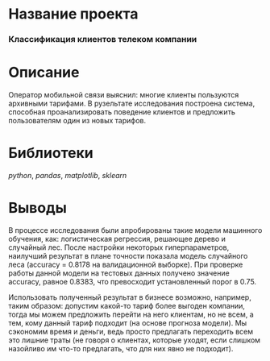# Название проекта

### Классификация клиентов телеком компании

# Описание

Оператор мобильной связи выяснил: многие клиенты пользуются архивными тарифами. 
В рузельтате исследования построена система, способная проанализировать поведение клиентов и предложить пользователям один из новых тарифов.

# Библиотеки

_python_, _pandas_, _matplotlib_, _sklearn_

# Выводы

В процессе исследования были апробированы такие модели машинного обучения, как: логистическая регрессия, решающее дерево и случайный лес. 
После настройки некоторых гиперпараметров, наилучший результат в плане точности показала модель случайного леса (accuracy = 0.8178 на валидационной выборке). 
При проверке работы данной модели на тестовых данных получено значение accuracy, равное 0.8383, что превосходит установленный порог в 0.75.

Использовать полученный результат в бизнесе возможно, например, таким образом: допустим какой-то тариф более выгоден компании, тогда мы можем предложить перейти на него клиентам, 
но не всем, а тем, кому данный тариф подходит (на основе прогноза модели). Мы сэкономим время и деньги, ведь просто предлагать переходить всем это лишние траты 
(не говоря о клиентах, которые уходят, если слишком назойливо им что-то предлагать, что для них явно не подходит).